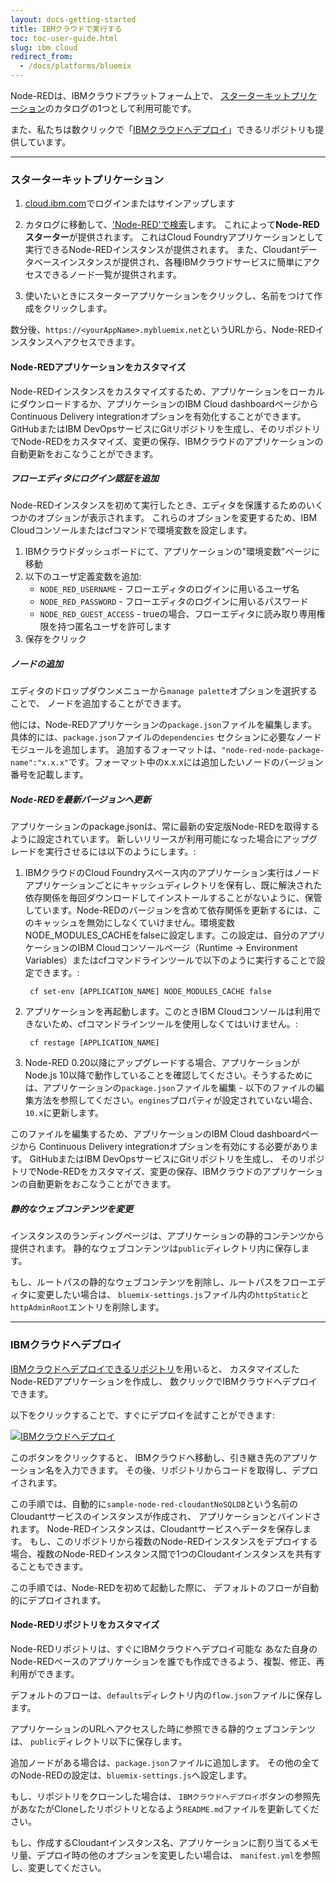 ```yaml
---
layout: docs-getting-started
title: IBMクラウドで実行する
toc: toc-user-guide.html
slug: ibm cloud
redirect_from:
  - /docs/platforms/bluemix
---
```


Node-REDは、IBMクラウドプラットフォーム上で、
[スターターキットプリケーション](#スターターキットプリケーション)のカタログの1つとして利用可能です。

また、私たちは数クリックで「[IBMクラウドへデプロイ](#ibmクラウドへデプロイ)」できるリポジトリも提供しています。

---

### スターターキットプリケーション

1. [cloud.ibm.com](https://cloud.ibm.com)でログインまたはサインアップします

2. カタログに移動して、['Node-RED'で検索](https://cloud.ibm.com/catalog?search=node-red)します。
   これによって**Node-REDスターター**が提供されます。
   これはCloud Foundryアプリケーションとして実行できるNode-REDインスタンスが提供されます。
   また、Cloudantデータベースインスタンスが提供され、各種IBMクラウドサービスに簡単にアクセスできるノード一覧が提供されます。

3. 使いたいときにスターターアプリケーションをクリックし、名前をつけて作成をクリックします。

数分後、`https://<yourAppName>.mybluemix.net`というURLから、Node-REDインスタンスへアクセスできます。

#### Node-REDアプリケーションをカスタマイズ

Node-REDインスタンスをカスタマイズするため、アプリケーションをローカルにダウンロードするか、アプリケーションのIBM Cloud dashboardページからContinuous Delivery integrationオプションを有効化することができます。GitHubまたはIBM DevOpsサービスにGitリポジトリを生成し、そのリポジトリでNode-REDをカスタマイズ、変更の保存、IBMクラウドのアプリケーションの自動更新をおこなうことができます。

##### フローエディタにログイン認証を追加

Node-REDインスタンスを初めて実行したとき、エディタを保護するためのいくつかのオプションが表示されます。
これらのオプションを変更するため、IBM Cloudコンソールまたはcfコマンドで環境変数を設定します。

1. IBMクラウドダッシュボードにて、アプリケーションの"環境変数"ページに移動
2. 以下のユーザ定義変数を追加:
    - `NODE_RED_USERNAME` - フローエディタのログインに用いるユーザ名
    - `NODE_RED_PASSWORD` - フローエディタのログインに用いるパスワード
    - `NODE_RED_GUEST_ACCESS` - trueの場合、フローエディタに読み取り専用権限を持つ匿名ユーザを許可します
3. 保存をクリック

##### ノードの追加

エディタのドロップダウンメニューから`manage palette`オプションを選択することで、
ノードを追加することができます。

他には、Node-REDアプリケーションの`package.json`ファイルを編集します。
具体的には、`package.json`ファイルの`dependencies` セクションに必要なノードモジュールを追加します。
追加するフォーマットは、`"node-red-node-package-name":"x.x.x"`です。フォーマット中のx.x.xには追加したいノードのバージョン番号を記載します。

##### Node-REDを最新バージョンへ更新

アプリケーションのpackage.jsonは、常に最新の安定版Node-REDを取得するように設定されています。
新しいリリースが利用可能になった場合にアップグレードを実行させるには以下のようにします。:

1. IBMクラウドのCloud Foundryスペース内のアプリケーション実行はノードアプリケーションごとにキャッシュディレクトリを保有し、既に解決された依存関係を毎回ダウンロードしてインストールすることがないように、保管しています。Node-REDのバージョンを含めて依存関係を更新するには、このキャッシュを無効にしなくていけません。環境変数NODE_MODULES_CACHEをfalseに設定します。この設定は、自分のアプリケーションのIBM Cloudコンソールページ（Runtime -> Environment Variables）またはcfコマンドラインツールで以下のように実行することで設定できます。:

        cf set-env [APPLICATION_NAME] NODE_MODULES_CACHE false

2. アプリケーションを再起動します。このときIBM Cloudコンソールは利用できないため、cfコマンドラインツールを使用しなくてはいけません。:

        cf restage [APPLICATION_NAME]

3. Node-RED 0.20以降にアップグレードする場合、アプリケーションがNode.js 10以降で動作していることを確認してください。そうするためには、アプリケーションの`package.json`ファイルを編集 - 以下のファイルの編集方法を参照してください。`engines`プロパティが設定されていない場合、`10.x`に更新します。

このファイルを編集するため、アプリケーションのIBM Cloud dashboardページから
Continuous Delivery integrationオプションを有効にする必要があります。
GitHubまたはIBM DevOpsサービスにGitリポジトリを生成し、
そのリポジトリでNode-REDをカスタマイズ、変更の保存、IBMクラウドのアプリケーションの自動更新をおこなうことができます。


##### 静的なウェブコンテンツを変更

インスタンスのランディングページは、アプリケーションの静的コンテンツから提供されます。
静的なウェブコンテンツは`public`ディレクトリ内に保存します。

もし、ルートパスの静的なウェブコンテンツを削除し、ルートパスをフローエディタに変更したい場合は、
`bluemix-settings.js`ファイル内の`httpStatic`と`httpAdminRoot`エントリを削除します。

---

### IBMクラウドへデプロイ

[IBMクラウドへデプロイできるリポジトリ](https://github.com/IBM/node-red-app)を用いると、
カスタマイズしたNode-REDアプリケーションを作成し、
数クリックでIBMクラウドへデプロイできます。

以下をクリックすることで、すぐにデプロイを試すことができます:

[![IBMクラウドへデプロイ](https://cloud.ibm.com/devops/setup/deploy/button.png)](https://bluemix.net/deploy?repository=https://github.com/IBM/node-red-app.git)

このボタンをクリックすると、
IBMクラウドへ移動し、引き継き先のアプリケーション名を入力できます。
その後、リポジトリからコードを取得し、デプロイされます。

この手順では、自動的に`sample-node-red-cloudantNoSQLDB`という名前のCloudantサービスのインスタンスが作成され、
アプリケーションとバインドされます。
Node-REDインスタンスは、Cloudantサービスへデータを保存します。
もし、このリポジトリから複数のNode-REDインスタンスをデプロイする場合、複数のNode-REDインスタンス間で1つのCloudantインスタンスを共有することもできます。

この手順では、Node-REDを初めて起動した際に、
デフォルトのフローが自動的にデプロイされます。

#### Node-REDリポジトリをカスタマイズ

Node-REDリポジトリは、すぐにIBMクラウドへデプロイ可能な
あなた自身のNode-REDベースのアプリケーションを誰でも作成できるよう、複製、修正、再利用ができます。

デフォルトのフローは、`defaults`ディレクトリ内の`flow.json`ファイルに保存します。

アプリケーションのURLへアクセスした時に参照できる静的ウェブコンテンツは、
`public`ディレクトリ以下に保存します。

追加ノードがある場合は、`package.json`ファイルに追加します。
その他の全てのNode-REDの設定は、`bluemix-settings.js`へ設定します。

もし、リポジトリをクローンした場合は、
`IBMクラウドへデプロイ`ボタンの参照先があなたがCloneしたリポジトリとなるよう`README.md`ファイルを更新してください。

もし、作成するCloudantインスタンス名、アプリケーションに割り当てるメモリ量、デプロイ時の他のオプションを変更したい場合は、
`manifest.yml`を参照し、変更してください。
